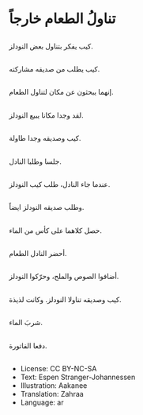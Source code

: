 # تناولُ الطعام خارجاً

##
كيب يفكر بتناول بعض النودلز.

##
كيب يطلب من صديقه مشاركته.

##
إنهما يبحثون عن مكان لتناول الطعام.

##
لقد وجدا مكانا يبيع النودلز.

##
كيب وصديقه وجدا طاولة.

##
جلسا وطلبا النادل.

##
عندما جاء النادل، طلب كيب النودلز.

##
وطلب صديقه النودلز ايضاً.

##
حصل كلاهما على كأس من الماء.

##
أحضر النادل الطعام.

##
أضافوا الصوص والملح، وحرّكوا النودلز.

##
كيب وصديقه تناولا النودلز. وكانت لذيذة.

##
شربَ الماء.

##
دفعا الفاتورة.

##
* License: CC BY-NC-SA
* Text: Espen Stranger-Johannessen
* Illustration: Aakanee
* Translation: Zahraa
* Language: ar
